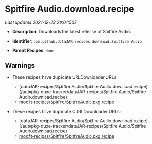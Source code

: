 # Spitfire Audio.download.recipe

_Last updated 2021-12-23 20:01:50Z_

- **Description**: Downloads the latest release of Spitfire Audio.

- **Identifier**: `com.github.dataJAR-recipes.download.Spitfire Audio`

- **Parent Recipes**: `None`


## Warnings

- These recipes have duplicate URLDownloader URLs:
    - [dataJAR-recipes/Spitfire Audio/Spitfire Audio.download.recipe](/autopkg-dupe-tracker/dataJAR-recipes/Spitfire Audio/Spitfire Audio.download.recipe)
    - [moofit-recipes/Spitfire/SpitfireAudio.pkg.recipe](/autopkg-dupe-tracker/moofit-recipes/Spitfire/SpitfireAudio.pkg.recipe)

- These recipes have duplicate CURLDownloader URLs:
    - [dataJAR-recipes/Spitfire Audio/Spitfire Audio.download.recipe](/autopkg-dupe-tracker/dataJAR-recipes/Spitfire Audio/Spitfire Audio.download.recipe)
    - [moofit-recipes/Spitfire/SpitfireAudio.pkg.recipe](/autopkg-dupe-tracker/moofit-recipes/Spitfire/SpitfireAudio.pkg.recipe)